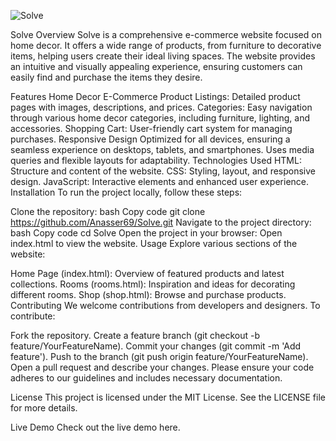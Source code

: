 ![Solve](https://github.com/user-attachments/assets/2c5e698c-8050-48d5-8da0-12c1020404be)

Solve
Overview
Solve is a comprehensive e-commerce website focused on home decor. It offers a wide range of products, from furniture to decorative items, helping users create their ideal living spaces. The website provides an intuitive and visually appealing experience, ensuring customers can easily find and purchase the items they desire.

Features
Home Decor E-Commerce
Product Listings: Detailed product pages with images, descriptions, and prices.
Categories: Easy navigation through various home decor categories, including furniture, lighting, and accessories.
Shopping Cart: User-friendly cart system for managing purchases.
Responsive Design
Optimized for all devices, ensuring a seamless experience on desktops, tablets, and smartphones.
Uses media queries and flexible layouts for adaptability.
Technologies Used
HTML: Structure and content of the website.
CSS: Styling, layout, and responsive design.
JavaScript: Interactive elements and enhanced user experience.
Installation
To run the project locally, follow these steps:

Clone the repository:
bash
Copy code
git clone https://github.com/Anasser69/Solve.git
Navigate to the project directory:
bash
Copy code
cd Solve
Open the project in your browser:
Open index.html to view the website.
Usage
Explore various sections of the website:

Home Page (index.html): Overview of featured products and latest collections.
Rooms (rooms.html): Inspiration and ideas for decorating different rooms.
Shop (shop.html): Browse and purchase products.
Contributing
We welcome contributions from developers and designers. To contribute:

Fork the repository.
Create a feature branch (git checkout -b feature/YourFeatureName).
Commit your changes (git commit -m 'Add feature').
Push to the branch (git push origin feature/YourFeatureName).
Open a pull request and describe your changes.
Please ensure your code adheres to our guidelines and includes necessary documentation.

License
This project is licensed under the MIT License. See the LICENSE file for more details.

Live Demo
Check out the live demo here.

